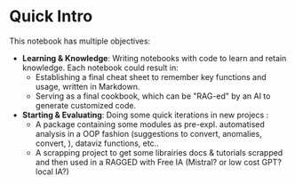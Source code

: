# Quick Intro

This notebook has multiple objectives:

- **Learning & Knowledge**: Writing notebooks with code to learn and retain knowledge. Each notebook could result in:
    - Establishing a final cheat sheet to remember key functions and usage, written in Markdown.
    - Serving as a final cookbook, which can be "RAG-ed" by an AI to generate customized code.
- **Starting & Evaluating**: Doing some quick iterations in new projecs :
    - A package containing some modules as pre-expl. automatised analysis in a OOP fashion (suggestions to convert, anomalies, convert, ), dataviz functions, etc..
    - A scrapping project to get some librairies docs & tutorials scrapped and then used in a RAGGED with Free IA (Mistral? or low cost GPT? local IA?)